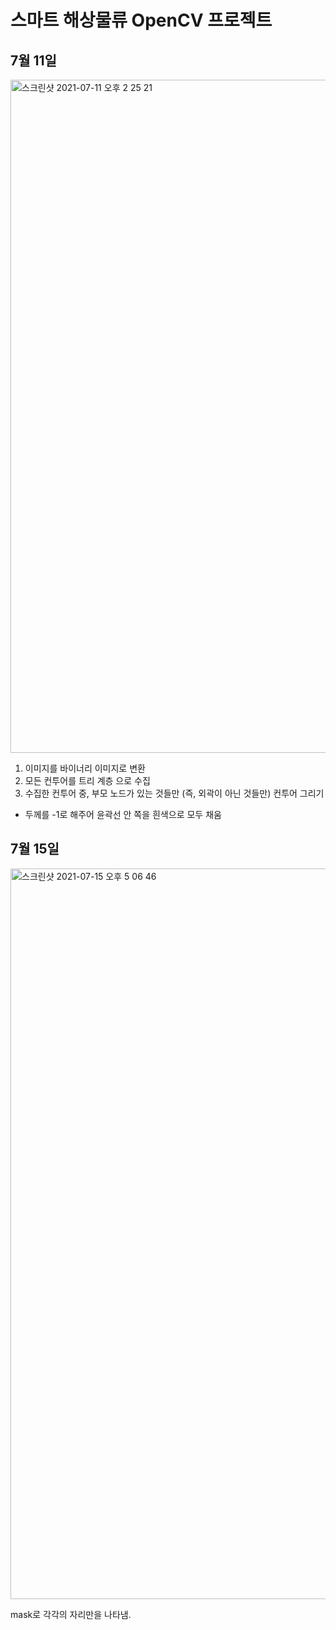 # 스마트 해상물류 OpenCV 프로젝트

## 7월 11일

<img width="1077" alt="스크린샷 2021-07-11 오후 2 25 21" src="https://user-images.githubusercontent.com/73745836/125183723-d6de7c00-e253-11eb-892e-58426bfceb6b.png">

1. 이미지를 바이너리 이미지로 변환
2. 모든 컨투어를 트리 계층 으로 수집
3. 수집한 컨투어 중, 부모 노드가 있는 것들만 (즉, 외곽이 아닌 것들만) 컨투어 그리기 
  - 두께를 -1로 해주어 윤곽선 안 쪽을 흰색으로 모두 채움

## 7월 15일

<img width="1169" alt="스크린샷 2021-07-15 오후 5 06 46" src="https://user-images.githubusercontent.com/73745836/125752557-34db0751-6fd3-49fc-bfa2-4ac17ee93143.png">

mask로 각각의 자리만을 나타냄.
